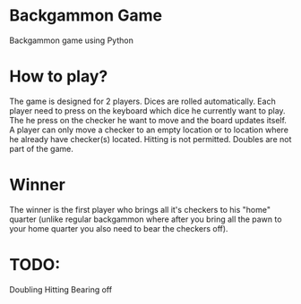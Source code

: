 # Backgammon Game
 Backgammon game using Python 

# How to play?
The game is designed for 2 players. Dices are rolled automatically.
Each player need to press on the keyboard which dice he currently want to play.
The he press on the checker he want to move and the board updates itself.
A player can only move a checker to an empty location or to location where he already have checker(s) located.
Hitting is not permitted.
Doubles are not part of the game.

# Winner
The winner is the first player who brings all it's checkers to his "home" quarter (unlike regular backgammon where after you bring all the pawn to your home quarter you also need to bear the checkers off). 

# TODO:
Doubling
Hitting
Bearing off

